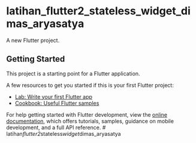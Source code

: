 # latihan_flutter2_stateless_widget_dimas_aryasatya

A new Flutter project.

## Getting Started

This project is a starting point for a Flutter application.

A few resources to get you started if this is your first Flutter project:

- [Lab: Write your first Flutter app](https://docs.flutter.dev/get-started/codelab)
- [Cookbook: Useful Flutter samples](https://docs.flutter.dev/cookbook)

For help getting started with Flutter development, view the
[online documentation](https://docs.flutter.dev/), which offers tutorials,
samples, guidance on mobile development, and a full API reference.
#   l a t i h a n _ f l u t t e r 2 _ s t a t e l e s s _ w i d g e t _ d i m a s _ a r y a s a t y a  
 